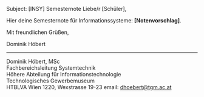 Subject: [INSY] Semesternote
Liebe/r [Schüler],

Hier deine Semesternote für Informationssysteme: **[Notenvorschlag]**.

Mit freundlichen Grüßen,

Dominik Höbert  
________________________________  
Dominik Höbert, MSc  
Fachbereichsleitung Systemtechnik  
Höhere Abteilung für Informationstechnologie  
Technologisches Gewerbemuseum  
HTBLVA Wien 1220, Wexstrasse 19-23
email: dhoebert@tgm.ac.at  
